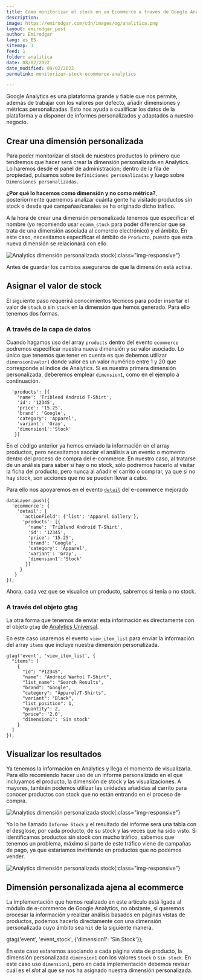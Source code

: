 ```yaml
---
title: Cómo monitorizar el stock en un Ecommerce a través de Google Analytics
description: 
image: https://emirodgar.com/cdn/images/og/analitica.png
layout: emirodgar_post
author: Emirodgar
lang: es_ES
sitemap: 1
feed: 1
folder: analitica
date: 08/02/2022
date_modified: 09/02/2022
permalink: monitorizar-stock-ecommerce-analytics

--- 
```


Google Analytics es una plataforma grande y fiable que nos permite, además de trabajar con los valores por defecto, añadir dimensiones y métricas personalizadas. Esto nos ayuda a cualificar los datos de la plataforma y a disponer de informes personalizados y adaptados a nuestro negocio.

## Crear una dimensión personalizada

Para poder monitorizar el stock de nuestros productos lo primero que tendremos que hacer será crear la dimensión personalizada en Analytics. Lo haremos desde el panel de administración; dentro de la fila de propiedad, pulsamos sobre `Definiciones personalizadas` y luego sobre `Dimensiones personalizadas`.  

**¿Por qué lo hacemos como dimensión y no como métrica?**, posteriormente querremos analizar cuánta gente ha visitado productos sin stock o desde qué campañas/canales se ha originado dicho tráfico.

A la hora de crear una dimensión personalizada tenemos que especificar el nombre (yo recomiendo usar `ecomm_stock` para poder diferenciar que se trata de una dimensión asociada al comercio electrónico) y el ámbito. En este caso, necesitamos especificar el ámbito de `Producto`, puesto que esta nueva dimensión se relacionará con ello.

![Analytics dimensión personalizada stock](https://i.imgur.com/6AnrUiJ.png){:class="img-responsive"}

Antes de guardar los cambios aseguraros de que la dimensión está activa.

## Asignar el valor de stock

El siguiente paso requerirá conocimientos técnicos para poder insertar el valor de `stock` o sin `stock` en la dimensión que hemos generado. Para ello tenemos dos formas.

### A través de la capa de datos

Cuando hagamos uso del array `products` dentro del evento `ecommerce` podremos especificar nuestra nueva dimensión y su valor asociado. Lo único que tenemos que tener en cuenta es que debemos utilizar `dimension[valor]` donde valor es un valor numérico entre  1 y 20 que corresponde al índice de Analytics. Si es nuestra primera dimensión personalizada, deberemos emplear `dimension1`, como en el ejemplo a continuación.

      'products': [{
        'name': 'Triblend Android T-Shirt',        
        'id': '12345',
        'price': '15.25',
        'brand': 'Google',
        'category': 'Apparel',
        'variant': 'Gray',
        'dimension1':'Stock'
       }]


En el código anterior ya hemos enviado la información en el array productos, pero necesitamos asociar el análisis a un evento o momento dentro del proceso de compra del e-commerce. En nuestro caso, al tratarse de un análisis para saber si hay o no stock, sólo podremos hacerlo al visitar la ficha del producto, pero nunca al añadir el carrito o comprar, ya que si no hay stock, son acciones que no se pueden llevar a cabo.

Para ello nos apoyaremos en el evento [`detail`](https://developers.google.com/tag-manager/enhanced-ecommerce?hl=es#details) del e-commerce mejorado

    dataLayer.push({
      'ecommerce': {
        'detail': {
          'actionField': {'list': 'Apparel Gallery'},    
          'products': [{
            'name': 'Triblend Android T-Shirt',        
            'id': '12345',
            'price': '15.25',
            'brand': 'Google',
            'category': 'Apparel',
            'variant': 'Gray',
            'dimension1':'Stock'
           }]
         }
       }
    });

Ahora, cada vez que se visualice un producto, sabremos si tenía o no stock.

### A través del objeto gtag

La otra forma que tenemos de enviar esta información es directamente con el objeto `gtag` de [Analytics Universal](https://emirodgar.com/versiones-google-analytics).

En este caso usaremos el evento `view_item_list` para enviar la información del array `items` que incluye nuestra dimensión personalizada.

    gtag('event', 'view_item_list', {
      "items": [
        {
          "id": "P12345",
          "name": "Android Warhol T-Shirt",
          "list_name": "Search Results",
          "brand": "Google",
          "category": "Apparel/T-Shirts",
          "variant": "Black",
          "list_position": 1,
          "quantity": 2,
          "price": '2.0',
    	  "dimension1": 'Sin stock'  
        }
      ]
    });

## Visualizar los resultados

Ya tenemos la información en Analytics y llega el momento de visualizarla. Para ello recomiendo hacer uso de un informe personalizado en el que incluyamos el producto, la dimensión de stock y las visualizaciones. A mayores, también podemos utilizar las unidades añadidas al carrito para conocer productos con stock que no están entrando en el proceso de compra.

![Analytics dimensión personalizada stock](https://i.imgur.com/jpBnkGS.png){:class="img-responsive"}

Yo lo he llamado `Informe Stock` y el resultado del informe será una tabla con el desglose, por cada producto, de su stock y las veces que ha sido visto. Si identificamos productos sin stock con mucho tráfico, sabemos que tenemos un problema, máximo si parte de este tráfico viene de campañas de pago, ya que estaríamos invirtiendo en productos que no podemos vender.

![Analytics dimensión personalizada stock](https://i.imgur.com/GM6nj4i.png){:class="img-responsive"}


## Dimensión personalizada ajena al ecommerce

La implementación que hemos realizado en este artículo está ligada al módulo de e-commerce de Google Analytics, no obstante, si queremos procesar la información y realizar análisis basados en páginas vistas de productos, podemos hacerlo directamente con una dimensión personalizada cuyo ámbito sea `hit` de la siguiente manera.

gtag('event', 'event_stock', {'dimension1': 'Sin Stock'});

En este caso estaremos asociando a cada página vista de producto, la dimensión personalizada `dimension1` con los valores `Stock` o `Sin stock`. En este caso uso `dimension1`, pero en cada implementación debemos revisar cuál es el *slot* al que se nos ha asignado nuestra dimensión personalizada.
<!--stackedit_data:
eyJoaXN0b3J5IjpbLTEyMDAxNDE2NDYsLTExMTU3OTA5NTksLT
M4NTEyMzc1NCwxNTIzODY3MjM3LDEwNzQ4ODIzNTddfQ==
-->